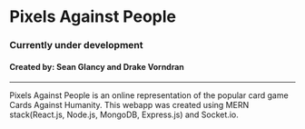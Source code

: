 # Pixels Against People
### Currently under development
#### Created by: Sean Glancy and Drake Vorndran
---
Pixels Against People is an online representation of the popular card game Cards Against Humanity.  This webapp was created using MERN stack(React.js, Node.js, MongoDB, Express.js) and Socket.io.
